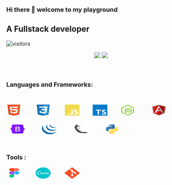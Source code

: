 ### Hi there 👋 welcome to my playground

## A Fullstack developer 
![visitors](https://visitor-badge.glitch.me/badge?page_id=Paullete)
<br>

<div align="center">
  <img height="150rem" width="auto" src="https://github-readme-stats.vercel.app/api?username=Paullete&show_icons=true&theme=tokyonight&include_all_commits=true&count_private=true"/>
  <img height="150rem" width="auto"  src="https://github-readme-stats.vercel.app/api/top-langs/?username=Paullete&layout=compact&langs_count=7&theme=tokyonight"/>
</div>
<br>
<br>

### Languages and Frameworks:

<div style="display: inline_block"><br>
    <img align="center" alt="Paullete-HTML" height="30" width="40" style="margin-right: 2%;"src="https://raw.githubusercontent.com/devicons/devicon/master/icons/html5/html5-original.svg"> &nbsp;&nbsp;&nbsp;&nbsp;&nbsp;
    <img align="center" alt="Paullete-CSS" height="30" width="40" style="margin-right: 2%;"src="https://raw.githubusercontent.com/devicons/devicon/master/icons/css3/css3-original.svg"> &nbsp;&nbsp;&nbsp;&nbsp;&nbsp;
    <img align="center" alt="Paullete-Js" height="30" width="40" style="margin-right: 2%;" src="https://raw.githubusercontent.com/devicons/devicon/master/icons/javascript/javascript-plain.svg">&nbsp;&nbsp;&nbsp;&nbsp;&nbsp;
    <img align="center" alt="Paullete-Ts" height="30" width="40" style="margin-right: 2%;" src="https://raw.githubusercontent.com/devicons/devicon/master/icons/typescript/typescript-plain.svg">&nbsp;&nbsp;&nbsp;&nbsp;&nbsp;
    <img align="center" alt="Paullete-Js" height="30" width="40" style="margin-right: 2%;" src="https://raw.githubusercontent.com/devicons/devicon/master/icons/nodejs/nodejs-original.svg">&nbsp;&nbsp;&nbsp;&nbsp;&nbsp;
    <img align="center" alt="Paullete-Angular" height="30" width="40" style="margin: 2%" src="https://raw.githubusercontent.com/devicons/devicon/master/icons/angularjs/angularjs-original.svg">&nbsp;&nbsp;&nbsp;&nbsp;&nbsp;
   <img align="center" alt="Paullete-Bootstrap" height="30" width="40" style="margin: 2%" src="https://raw.githubusercontent.com/devicons/devicon/master/icons/bootstrap/bootstrap-original.svg">&nbsp;&nbsp;&nbsp;&nbsp;&nbsp;
   <img align="center" alt="Paullete-Bootstrap" height="30" width="40" style="margin: 2%" src="https://raw.githubusercontent.com/devicons/devicon/master/icons/jquery/jquery-original.svg">&nbsp;&nbsp;&nbsp;&nbsp;&nbsp;
   <img align="center" alt="Paullete-Flask" height="30" width="40" style="margin: 2%" src="https://raw.githubusercontent.com/devicons/devicon/master/icons/flask/flask-original.svg">&nbsp;&nbsp;&nbsp;&nbsp;&nbsp;
    <img align="center" alt="Paullete-Python" height="30" width="40" style="margin: 2%" src="https://raw.githubusercontent.com/devicons/devicon/master/icons/python/python-original.svg">&nbsp;&nbsp;&nbsp;&nbsp;&nbsp;
</div>

<br>



### Tools :

<div style="display: inline_block">
    <img align="center" alt="figma" height="25" width="40" style="margin-right: 2%;"src="https://raw.githubusercontent.com/devicons/devicon/master/icons/figma/figma-original.svg"> &nbsp;&nbsp;&nbsp;&nbsp;&nbsp;
    <img align="center" alt="canva" height="30" width="40" style="margin-right: 2%;" src="https://raw.githubusercontent.com/devicons/devicon/master/icons/canva/canva-original.svg"> &nbsp;&nbsp;&nbsp;&nbsp;&nbsp;
    <img align="center" alt="git" height="30" width="40" style="margin-right: 2%;" src="https://raw.githubusercontent.com/devicons/devicon/master/icons/git/git-original.svg">
</div>

<br>
<br>
 

<!-- - 🔭 I’m currently working on ...
- 🌱 I’m currently learning ...
- 👯 I’m looking to collaborate on ...
- 🤔 I’m looking for help with ...
- 💬 Ask me about ...
- 📫 How to reach me: ...
- 😄 Pronouns: ...
- ⚡ Fun fact: ...
--> 
